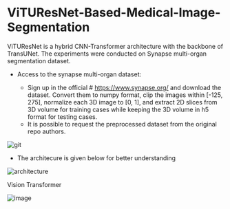 # ViTUResNet-Based-Medical-Image-Segmentation
ViTUResNet is a hybrid CNN-Transformer architecture with the backbone of TransUNet.
The experiments were conducted on Synapse multi-organ segmentation dataset.

- Access to the synapse multi-organ dataset:

  -  Sign up in the official # https://www.synapse.org/ and download the dataset. Convert them to numpy format, clip the images within [-125, 275], normalize each 3D image to [0, 1], and extract 2D slices from 3D volume for training cases while keeping the 3D volume in h5 format for testing cases.
  - It is possible to request the preprocessed dataset from the original repo authors.



![git](https://user-images.githubusercontent.com/66905164/169605613-5269fa05-eb9b-4936-b616-9068b75113b2.png)


- The architecure is given below for better understanding

![architecture](https://user-images.githubusercontent.com/66905164/169606363-e8910bf8-6427-418a-af04-c0c50c8f6c62.png)


Vision Transformer


![image](https://user-images.githubusercontent.com/66905164/169606905-d0de58a9-f66d-47c4-b741-7e53804f6689.png)

